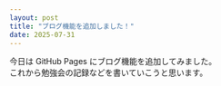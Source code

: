 ```yaml
---
layout: post
title: "ブログ機能を追加しました！"
date: 2025-07-31
---
```


今日は GitHub Pages にブログ機能を追加してみました。  
これから勉強会の記録などを書いていこうと思います。
